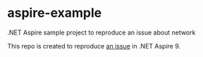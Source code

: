 # aspire-example
.NET Aspire sample project to reproduce an issue about network

This repo is created to reproduce [an issue](https://github.com/dotnet/aspire/issues/6639#issuecomment-2603547146) in .NET Aspire 9.
